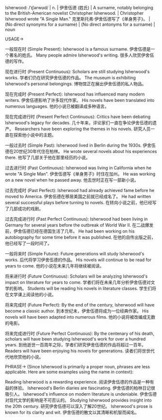 Isherwood: /ˈɪʃərwʊd/ | n. | 伊舍伍德 (姓氏) |  A surname, notably belonging to the British-American novelist Christopher Isherwood. |  Christopher Isherwood wrote "A Single Man."  克里斯托弗·伊舍伍德写了《单身男子》。 |  (No direct synonyms for a surname) |  (No direct antonyms for a surname) | noun


USAGE->

一般现在时 (Simple Present):
Isherwood is a famous surname. 伊舍伍德是一个著名的姓氏。
Many people admire Isherwood's writing. 很多人欣赏伊舍伍德的写作。

现在进行时 (Present Continuous):
Scholars are still studying Isherwood's works. 学者们仍在研究伊舍伍德的作品。
The museum is exhibiting Isherwood's personal belongings.  博物馆正在展出伊舍伍德的私人物品。

现在完成时 (Present Perfect):
Isherwood has influenced many modern writers. 伊舍伍德影响了许多现代作家。
His novels have been translated into numerous languages. 他的小说已被翻译成多种语言。

现在完成进行时 (Present Perfect Continuous):
Critics have been debating Isherwood's legacy for decades. 几十年来，评论家们一直在争论伊舍伍德的遗产。
Researchers have been exploring the themes in his novels. 研究人员一直在探索他小说中的主题。


一般过去时 (Simple Past):
Isherwood lived in Berlin during the 1930s. 伊舍伍德在20世纪30年代住在柏林。
He wrote several novels about his experiences there. 他写了几部关于他在那里经历的小说。

过去进行时 (Past Continuous):
Isherwood was living in California when he wrote "A Single Man". 伊舍伍德写《单身男子》时住在加州。
He was working on a new novel when he passed away. 他去世时正在写一部新小说。


过去完成时 (Past Perfect):
Isherwood had already achieved fame before he moved to America.  伊舍伍德在移居美国之前就已经成名了。
He had written several successful plays before turning to novels. 在转向小说之前，他已经写了几部成功的戏剧。


过去完成进行时 (Past Perfect Continuous):
Isherwood had been living in Germany for several years before the outbreak of World War II.  在二战爆发前，伊舍伍德已经在德国生活了几年。
He had been working on his autobiography for some time before it was published.  在他的自传出版之前，他已经写了一段时间了。


一般将来时 (Simple Future):
Future generations will study Isherwood's works. 后代将学习伊舍伍德的作品。
His novels will continue to be read for years to come. 他的小说在未来几年将继续被阅读。


将来进行时 (Future Continuous):
Scholars will be analyzing Isherwood's impact on literature for years to come. 学者们将在未来几年分析伊舍伍德对文学的影响。
Students will be reading his novels in literature classes. 学生们将在文学课上阅读他的小说。


将来完成时 (Future Perfect):
By the end of the century, Isherwood will have become a classic author. 到本世纪末，伊舍伍德将成为一位经典作家。
His novels will have been adapted into numerous films. 他的小说将被改编成无数的电影。

将来完成进行时 (Future Perfect Continuous):
By the centenary of his death, scholars will have been studying Isherwood's work for over a hundred years. 到他逝世一百周年之际，学者们研究伊舍伍德的作品将超过一百年。
Readers will have been enjoying his novels for generations. 读者们将世世代代地欣赏他的小说。



PHRASE-> (Since Isherwood is primarily a proper noun, phrases are less applicable.  Here are some examples using the name in context):

Reading Isherwood is a rewarding experience.  阅读伊舍伍德的作品是一种有益的体验。
Isherwood's Berlin diaries are fascinating. 伊舍伍德的柏林日记很吸引人。
Isherwood's influence on modern literature is undeniable. 伊舍伍德对现代文学的影响是不可否认的。
Studying Isherwood provides insight into the 20th century. 研究伊舍伍德可以深入了解20世纪。
Isherwood's prose is known for its clarity and wit.  伊舍伍德的散文以其清晰和机智而闻名。
